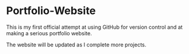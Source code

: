 # Portfolio-Website

This is my first official attempt at using GitHub for version control and at making a serious portfolio website.

The website will be updated as I complete more projects. 
